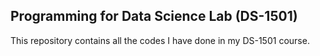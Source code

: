 ## Programming for Data Science Lab (DS-1501)

This repository contains all the codes I have done in my DS-1501 course.
